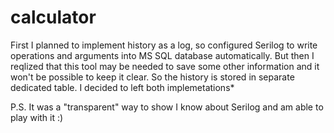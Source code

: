 # calculator

First I planned to implement history as a log, so configured Serilog to write operations and arguments into MS SQL database automatically.
But then I reqlized that this tool may be needed to save some other information and it won't be possible to keep it clear. So the history is stored in separate dedicated table.
I decided to left both implemetations*

P.S. It was a "transparent" way to show I know about Serilog and am able to play with it :)
